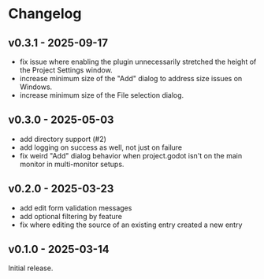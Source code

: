 # Changelog

## v0.3.1 - 2025-09-17

* fix issue where enabling the plugin unnecessarily stretched the height of the Project Settings window.
* increase minimum size of the "Add" dialog to address size issues on Windows.
* increase minimum size of the File selection dialog.

## v0.3.0 - 2025-05-03

* add directory support (#2)
* add logging on success as well, not just on failure
* fix weird "Add" dialog behavior when project.godot isn't on the main monitor in multi-monitor setups.

## v0.2.0 - 2025-03-23

* add edit form validation messages
* add optional filtering by feature
* fix where editing the source of an existing entry created a new entry

## v0.1.0 - 2025-03-14

Initial release.
